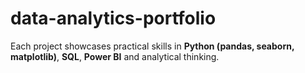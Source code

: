 # data-analytics-portfolio
Each project showcases practical skills in **Python (pandas, seaborn, matplotlib)**, **SQL**, **Power BI** and analytical thinking.
